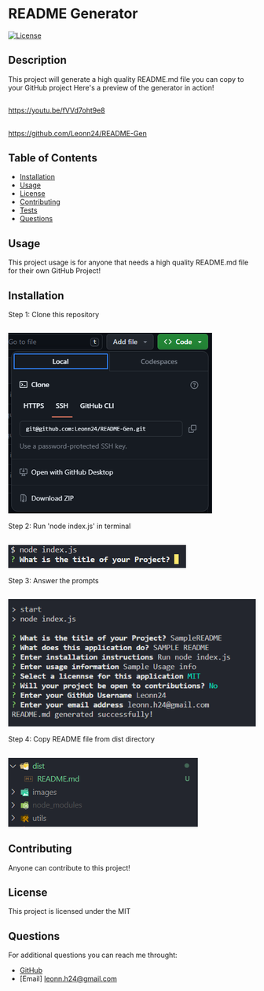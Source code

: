 # README Generator
  
  [![License](https://img.shields.io/badge/license-MIT-green)](./LICENSE)
  
  ## Description
  This project will generate a high quality README.md file you can copy to your GitHub project
  Here's a preview of the generator in action! 
   ##
   https://youtu.be/fVVd7oht9e8
   ##
   https://github.com/Leonn24/README-Gen


  ## Table of Contents
  - [Installation](#installation)
  - [Usage](#usage)
  - [License](#license)
  - [Contributing](#contributing)
  - [Tests](#tests)
  - [Questions](#questions)

  ## Usage
  This project usage is for anyone that needs a high quality README.md file for their own GitHub Project!
  
  ## Installation
  Step 1: Clone this repository
  ##
  ![Clone](/images/cloneimg.png)

  Step 2: Run 'node index.js' in terminal
  ##
  ![Node](/images/nodeindex.png)

  Step 3: Answer the prompts
  ##
  ![Prompt](/images/promptsimg.png)

  Step 4: Copy README file from dist directory
  ##
  ![Dist](/images/distimg.png)

  ## Contributing
  Anyone can contribute to this project!

  ## License
  This project is licensed under the MIT

  ## Questions
  
  For additional questions you can reach me throught:
  - [GitHub](http://github.com/Leonn24)
  - [Email] leonn.h24@gmail.com